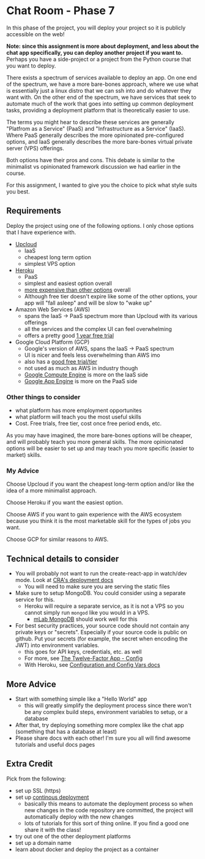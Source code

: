 # Chat Room - Phase 7

In this phase of the project, you will deploy your project so it is publicly accessible on the web!

**Note: since this assignment is more about deployment, and less about the chat app specifically, you can deploy another project if you want to.** Perhaps you have a side-project or a project from the Python course that you want to deploy.

There exists a spectrum of services available to deploy an app. On one end of the spectrum, we have a more bare-bones approach, where we use what is essentially just a linux distro that we can ssh into and do whatever they want with. On the other end of the spectrum, we have services that seek to automate much of the work that goes into setting up common deployment tasks, providing a deployment platform that is theoretically easier to use.

The terms you might hear to describe these services are generally "Platfrom as a Service" (PaaS) and "Infrastructure as a Service" (IaaS). Where PaaS generally describes the more opinionated pre-configured options, and IaaS generally describes the more bare-bones virtual private server (VPS) offerings.

Both options have their pros and cons. This debate is similar to the minimalist vs opinionated framework discussion we had earlier in the course.

For this assignment, I wanted to give you the choice to pick what style suits you best.

## Requirements

Deploy the project using one of the following options. I only chose options that I have experience with.

* [Upcloud](https://upcloud.com/)
  * IaaS
  * cheapest long term option
  * simplest VPS option
* [Heroku](https://www.heroku.com/)
  * PaaS
  * simplest and easiest option overall
  * [more expensive than other options](https://www.heroku.com/pricing) overall
  * Although free tier doesn't expire like some of the other options, your app will "fall asleep" and will be slow to "wake up"
* Amazon Web Services (AWS)
  * spans the IaaS -> PaaS spectrum more than Upcloud with its various offerings
  * all the services and the complex UI can feel overwhelming
  * offers a pretty good [1 year free trial](https://aws.amazon.com/free/?all-free-tier.sort-by=item.additionalFields.SortRank&all-free-tier.sort-order=asc)
* Google Cloud Platform (GCP)
  * Google's version of AWS, spans the IaaS -> PaaS spectrum
  * UI is nicer and feels less overwhelming than AWS imo
  * also has a [good free trial/tier](https://cloud.google.com/free/)
  * not used as much as AWS in industry though 
  * [Google Compute Engine](https://cloud.google.com/compute/) is more on the IaaS side
  * [Google App Engine](https://cloud.google.com/appengine/) is more on the PaaS side

### Other things to consider

* what platform has more employment opportunites
* what platform will teach you the most useful skills
* Cost. Free trials, free tier, cost once free period ends, etc.

As you may have imagined, the more bare-bones options will be cheaper, and will probably teach you more general skills. The more opinionated options will be easier to set up and may teach you more specific (easier to market) skills.

### My Advice

Choose Upcloud if you want the cheapest long-term option and/or like the idea of a more minimalist approach.

Choose Heroku if you want the easiest option.

Choose AWS if you want to gain experience with the AWS ecosystem because you think it is the most marketable skill for the types of jobs you want.

Choose GCP for similar reasons to AWS.

## Technical details to consider

* You will probably not want to run the create-react-app in watch/dev mode. Look at [CRA's deployment docs](https://create-react-app.dev/docs/deployment/)
  * You will need to make sure you are serving the static files
* Make sure to setup MongoDB. You could consider using a separate service for this. 
  * Heroku will require a separate service, as it is not a VPS so you cannot simply run `mongod` like you would in a VPS. 
    * [mLab MongoDB](https://devcenter.heroku.com/articles/mongolab) should work well for this
* For best security practices, your source code should not contain any private keys or "secrets". Especially if your source code is public on github. Put your secrets (for example, the secret when encoding the JWT) into environment variables.
  * this goes for API keys, credentials, etc. as well
  * For more, see [The Twelve-Factor App - Config](https://12factor.net/config)
  * With Heroku, see [Configuration and Config Vars docs](https://devcenter.heroku.com/articles/config-vars)

## More Advice

* Start with something simple like a "Hello World" app
  * this will greatly simplify the deployment process since there won't be any complex build steps, environment variables to setup, or a database
* After that, try deploying something more complex like the chat app (something that has a database at least)
* Please share docs with each other! I'm sure you all will find awesome tutorials and useful docs pages

## Extra Credit

Pick from the following:

* set up SSL (https)
* set up [continous deployment](https://en.wikipedia.org/wiki/Continuous_deployment)
  * basically this means to automate the deployment process so when new changes in the code repository are committed, the project will automatically deploy with the new changes
  * lots of tutorials for this sort of thing online. If you find a good one share it with the class!
* try out one of the other deployment platforms
* set up a domain name
* learn about docker and deploy the project as a container
